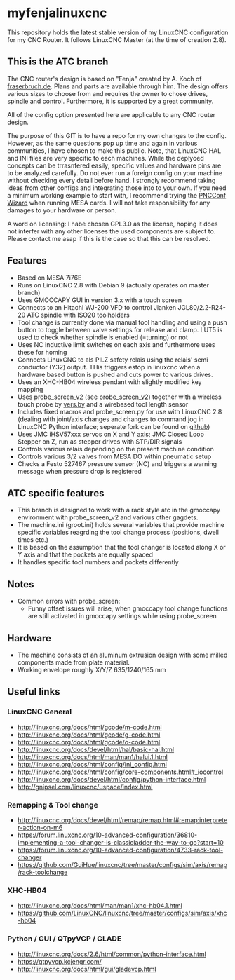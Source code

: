 # myfenjalinuxcnc
This repository holds the latest stable version of my LinuxCNC configuration for my CNC Router. It follows LinuxCNC Master (at the time of creation 2.8).

## This is the ATC branch

The CNC router's design is based on "Fenja" created by A. Koch of [fraserbruch.de](https://fraeserbruch.de/ "Fenja's home"). Plans and parts are available through him. The design offers various sizes to choose from and requires the owner to chose drives, spindle and control. Furthermore, it is supported by a great community. 

All of the config option presented here are applicable to any CNC router design.

The purpose of this GIT is to have a repo for my own changes to the config. However, as the same questions pop up time and again in various communities, I have chosen to make this public. Note, that LinuxCNC HAL and INI files are very specific to each machines. While the deplyoed concepts can be trrasnfered easily, specific values and hardware pins are to be analyzed carefully. Do not ever run a foreign config on your machine without checking every detail before hand. I strongly recommend taking ideas from other configs and integrating those into to your own. If you need a minimum working example to start with, I recommend trying the [PNCConf Wizard](http://linuxcnc.org/docs/html/config/pncconf.html) when running MESA cards. I will not take responsibility for any damages to your hardware or person.

A word on licensing: I habe chosen GPL3.0 as the license, hoping it does not interfer with any other licenses the used components are subject to. Please contact me asap if this is the case so that this can be resolved.

## Features
* Based on MESA 7i76E
* Runs on LinuxCNC 2.8 with Debian 9 (actually operates on master branch)
* Uses GMOCCAPY GUI in version 3.x with a touch screen
* Connects to an Hitachi WJ-200 VFD to control Jianken JGL80/2.2-R24-20 ATC spindle with ISO20 toolholders
* Tool change is currently done via manual tool handling and using a push button to toggle between valve settings for release and clamp. LUT5 is used to check whether spindle is enabled (=turning) or not
* Uses NC inductive limit switches on each axis and furthermore uses these for homing
* Connects LinuxCNC to als PILZ safety relais using the relais' semi conductor (Y32) output. THis triggers estop in linuxcnc when a hardware based button is pushed and cuts power to various drives.  
* Uses an XHC-HB04 wireless pendant with slightly modified key mapping
* Uses probe_screen_v2 (see [probe_screen_v2](https://github.com/verser-git/probe_screen_v2)) together with a wireless touch probe by [vers.by](https://vers.by/en) and a wirebased tool length sensor
* Includes fixed macros and probe_screen.py for use with LinuxCNC 2.8 (dealing with joint/axis changes and changes to command.jog in LinuxCNC Python interface; seperate fork can be found on [github](https://github.com/GuiHue/probe_screen_v2))
* Uses JMC iHSV57xxx servos on X and Y axis; JMC Closed Loop Stepper on Z, run as stepper drives with STP/DIR signals
* Controls various relais depending on the present machine condition
* Controls various 3/2 valves from MESA DO within pneumatic setup
* Checks a Festo 527467 pressure sensor (NC) and triggers a warning message when pressure drop is registered

## ATC specific features
* This branch is designed to work with a rack style atc in the gmoccapy environment with probe_screen_v2 and various other gagdets.
* The machine.ini (groot.ini) holds several variables that provide machine specific variables reagrding the tool change process (positions, dwell times etc.)
* It is based on the assumption that the tool changer is located along X or Y axis and that the pockets are equally spaced
* It handles specific tool numbers and pockets differently

## Notes
* Common errors with probe_screen:
  * Funny offset issues will arise, when gmoccapy tool change functions are still activated in gmoccapy settings while using probe_screen

## Hardware
* The machine consists of an aluminum extrusion design with some milled components made from plate material.
* Working envelope roughly X/Y/Z 635/1240/165 mm


## Useful links

### LinuxCNC General
* http://linuxcnc.org/docs/html/gcode/m-code.html
* http://linuxcnc.org/docs/html/gcode/g-code.html
* http://linuxcnc.org/docs/html/gcode/o-code.html
* http://linuxcnc.org/docs/devel/html/hal/basic-hal.html
* http://linuxcnc.org/docs/html/man/man1/halui.1.html
* http://linuxcnc.org/docs/html/config/ini_config.html
* http://linuxcnc.org/docs/html/config/core-components.html#_iocontrol
* http://linuxcnc.org/docs/devel/html/config/python-interface.html
* http://gnipsel.com/linuxcnc/uspace/index.html


### Remapping & Tool change 
* http://linuxcnc.org/docs/devel/html/remap/remap.html#remap:interpreter-action-on-m6
* https://forum.linuxcnc.org/10-advanced-configuration/36810-implementing-a-tool-changer-is-classicladder-the-way-to-go?start=10
* https://forum.linuxcnc.org/10-advanced-configuration/4733-rack-tool-changer
* https://github.com/GuiHue/linuxcnc/tree/master/configs/sim/axis/remap/rack-toolchange

### XHC-HB04
* http://linuxcnc.org/docs/html/man/man1/xhc-hb04.1.html
* https://github.com/LinuxCNC/linuxcnc/tree/master/configs/sim/axis/xhc-hb04


### Python / GUI / QTpyVCP / GLADE
* http://linuxcnc.org/docs/2.6/html/common/python-interface.html
* https://qtpyvcp.kcjengr.com/
* http://linuxcnc.org/docs/html/gui/gladevcp.html
